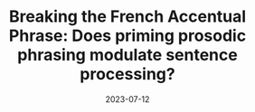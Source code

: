 ---
title: "Breaking the French Accentual Phrase: Does priming prosodic phrasing modulate sentence processing? "
collection: talks
type: "poster"
permalink: /talks/2023-07-12-bevivino-LSA-2023
date: 2023-07-12
location: "UMass, Amherst (MA), USA"

citation: '<strong>Bevivino, D.</strong>, Turco, G., &amp; Hemforth, B. (2023, July 12). Breaking the French accentual phrase: Does priming prosodic phrasing modulate sentence processing? <em>2023 Linguistic Society of America Summer Institute</em>. UMass, Amherst (MA), USA. [<a href=&quot;https://drive.google.com/file/d/1hbw9SCerEI3u-isu1d77nYIEazExWVZa/view?usp=sharing&quot;>Poster</a>]'
category: schools
---